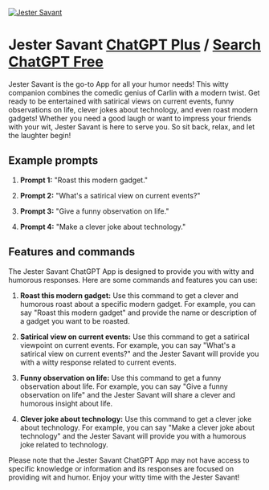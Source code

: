 
[![Jester Savant](https://files.oaiusercontent.com/file-Hw1oXRtSxw91RuRXee3NOJuW?se=2123-10-19T02%3A23%3A16Z&sp=r&sv=2021-08-06&sr=b&rscc=max-age%3D31536000%2C%20immutable&rscd=attachment%3B%20filename%3D3e4a9770-9c29-4aa7-81d1-92e0a0ba7093.png&sig=NsrcGv0x7coI5Opw6IzzsVLj641xu6RJ2mlCaZslWW8%3D)](https://chat.openai.com/g/g-PipMs13V6-jester-savant)

# Jester Savant [ChatGPT Plus](https://chat.openai.com/g/g-PipMs13V6-jester-savant) / [Search ChatGPT Free](https://gptcall.net/index.html#/?search=Jester%20Savant)

Jester Savant is the go-to App for all your humor needs! This witty companion combines the comedic genius of Carlin with a modern twist. Get ready to be entertained with satirical views on current events, funny observations on life, clever jokes about technology, and even roast modern gadgets! Whether you need a good laugh or want to impress your friends with your wit, Jester Savant is here to serve you. So sit back, relax, and let the laughter begin!

## Example prompts

1. **Prompt 1:** "Roast this modern gadget."

2. **Prompt 2:** "What's a satirical view on current events?"

3. **Prompt 3:** "Give a funny observation on life."

4. **Prompt 4:** "Make a clever joke about technology."

## Features and commands

The Jester Savant ChatGPT App is designed to provide you with witty and humorous responses. Here are some commands and features you can use:

1. **Roast this modern gadget:** Use this command to get a clever and humorous roast about a specific modern gadget. For example, you can say "Roast this modern gadget" and provide the name or description of a gadget you want to be roasted.

2. **Satirical view on current events:** Use this command to get a satirical viewpoint on current events. For example, you can say "What's a satirical view on current events?" and the Jester Savant will provide you with a witty response related to current events.

3. **Funny observation on life:** Use this command to get a funny observation about life. For example, you can say "Give a funny observation on life" and the Jester Savant will share a clever and humorous insight about life.

4. **Clever joke about technology:** Use this command to get a clever joke about technology. For example, you can say "Make a clever joke about technology" and the Jester Savant will provide you with a humorous joke related to technology.

Please note that the Jester Savant ChatGPT App may not have access to specific knowledge or information and its responses are focused on providing wit and humor. Enjoy your witty time with the Jester Savant!



